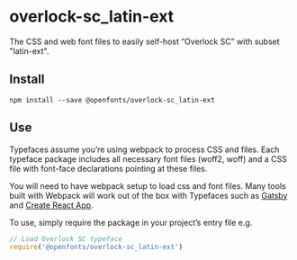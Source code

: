 
# overlock-sc_latin-ext

The CSS and web font files to easily self-host “Overlock SC” with subset "latin-ext".

## Install

`npm install --save @openfonts/overlock-sc_latin-ext`

## Use

Typefaces assume you’re using webpack to process CSS and files. Each typeface
package includes all necessary font files (woff2, woff) and a CSS file with
font-face declarations pointing at these files.

You will need to have webpack setup to load css and font files. Many tools built
with Webpack will work out of the box with Typefaces such as [Gatsby](https://github.com/gatsbyjs/gatsby)
and [Create React App](https://github.com/facebookincubator/create-react-app).

To use, simply require the package in your project’s entry file e.g.

```javascript
// Load Overlock SC typeface
require('@openfonts/overlock-sc_latin-ext')
```
